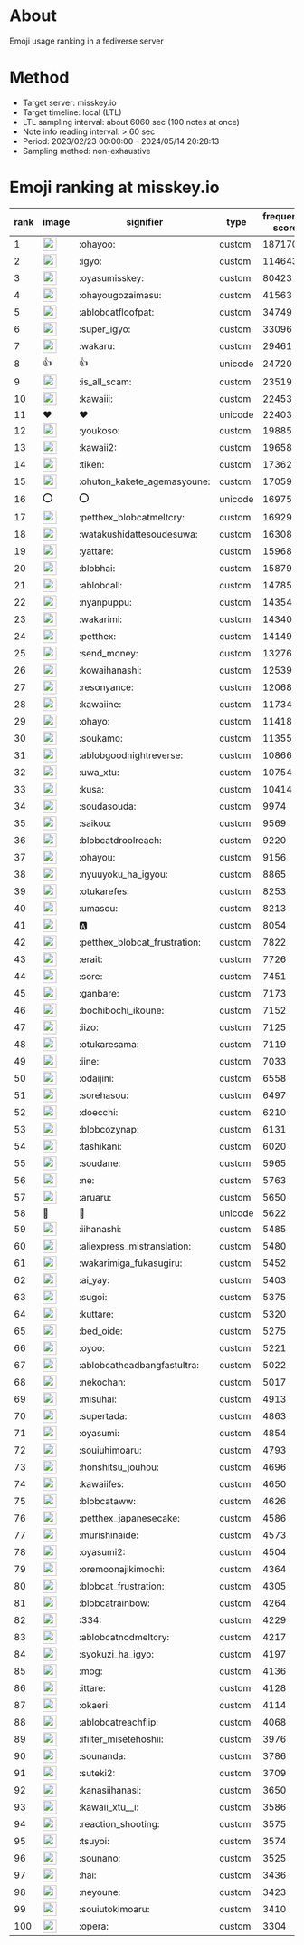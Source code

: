 # About
Emoji usage ranking in a fediverse server

# Method
- Target server: misskey.io
- Target timeline: local (LTL)
- LTL sampling interval: about 6060 sec (100 notes at once)
- Note info reading interval: > 60 sec
- Period: 2023/02/23 00:00:00 - 2024/05/14 20:28:13 
- Sampling method: non-exhaustive

# Emoji ranking at misskey.io

|rank|image|signifier|type|frequency score|
|----|----|----|----|----|
|1|<img height="24" src="https://misskey.io/emoji/ohayoo.webp">|:ohayoo:|custom|187170|
|2|<img height="24" src="https://misskey.io/emoji/igyo.webp">|:igyo:|custom|114643|
|3|<img height="24" src="https://misskey.io/emoji/oyasumisskey.webp">|:oyasumisskey:|custom|80423|
|4|<img height="24" src="https://misskey.io/emoji/ohayougozaimasu.webp">|:ohayougozaimasu:|custom|41563|
|5|<img height="24" src="https://misskey.io/emoji/ablobcatfloofpat.webp">|:ablobcatfloofpat:|custom|34749|
|6|<img height="24" src="https://misskey.io/emoji/super_igyo.webp">|:super_igyo:|custom|33096|
|7|<img height="24" src="https://misskey.io/emoji/wakaru.webp">|:wakaru:|custom|29461|
|8|👍|👍|unicode|24720|
|9|<img height="24" src="https://misskey.io/emoji/is_all_scam.webp">|:is_all_scam:|custom|23519|
|10|<img height="24" src="https://misskey.io/emoji/kawaiii.webp">|:kawaiii:|custom|22453|
|11|❤|❤|unicode|22403|
|12|<img height="24" src="https://misskey.io/emoji/youkoso.webp">|:youkoso:|custom|19885|
|13|<img height="24" src="https://misskey.io/emoji/kawaii2.webp">|:kawaii2:|custom|19658|
|14|<img height="24" src="https://misskey.io/emoji/tiken.webp">|:tiken:|custom|17362|
|15|<img height="24" src="https://misskey.io/emoji/ohuton_kakete_agemasyoune.webp">|:ohuton_kakete_agemasyoune:|custom|17059|
|16|⭕|⭕|unicode|16975|
|17|<img height="24" src="https://misskey.io/emoji/petthex_blobcatmeltcry.webp">|:petthex_blobcatmeltcry:|custom|16929|
|18|<img height="24" src="https://misskey.io/emoji/watakushidattesoudesuwa.webp">|:watakushidattesoudesuwa:|custom|16308|
|19|<img height="24" src="https://misskey.io/emoji/yattare.webp">|:yattare:|custom|15968|
|20|<img height="24" src="https://misskey.io/emoji/blobhai.webp">|:blobhai:|custom|15879|
|21|<img height="24" src="https://misskey.io/emoji/ablobcall.webp">|:ablobcall:|custom|14785|
|22|<img height="24" src="https://misskey.io/emoji/nyanpuppu.webp">|:nyanpuppu:|custom|14354|
|23|<img height="24" src="https://misskey.io/emoji/wakarimi.webp">|:wakarimi:|custom|14340|
|24|<img height="24" src="https://misskey.io/emoji/petthex.webp">|:petthex:|custom|14149|
|25|<img height="24" src="https://misskey.io/emoji/send_money.webp">|:send_money:|custom|13276|
|26|<img height="24" src="https://misskey.io/emoji/kowaihanashi.webp">|:kowaihanashi:|custom|12539|
|27|<img height="24" src="https://misskey.io/emoji/resonyance.webp">|:resonyance:|custom|12068|
|28|<img height="24" src="https://misskey.io/emoji/kawaiine.webp">|:kawaiine:|custom|11734|
|29|<img height="24" src="https://misskey.io/emoji/ohayo.webp">|:ohayo:|custom|11418|
|30|<img height="24" src="https://misskey.io/emoji/soukamo.webp">|:soukamo:|custom|11355|
|31|<img height="24" src="https://misskey.io/emoji/ablobgoodnightreverse.webp">|:ablobgoodnightreverse:|custom|10866|
|32|<img height="24" src="https://misskey.io/emoji/uwa_xtu.webp">|:uwa_xtu:|custom|10754|
|33|<img height="24" src="https://misskey.io/emoji/kusa.webp">|:kusa:|custom|10414|
|34|<img height="24" src="https://misskey.io/emoji/soudasouda.webp">|:soudasouda:|custom|9974|
|35|<img height="24" src="https://misskey.io/emoji/saikou.webp">|:saikou:|custom|9569|
|36|<img height="24" src="https://misskey.io/emoji/blobcatdroolreach.webp">|:blobcatdroolreach:|custom|9220|
|37|<img height="24" src="https://misskey.io/emoji/ohayou.webp">|:ohayou:|custom|9156|
|38|<img height="24" src="https://misskey.io/emoji/nyuuyoku_ha_igyou.webp">|:nyuuyoku_ha_igyou:|custom|8865|
|39|<img height="24" src="https://misskey.io/emoji/otukarefes.webp">|:otukarefes:|custom|8253|
|40|<img height="24" src="https://misskey.io/emoji/umasou.webp">|:umasou:|custom|8213|
|41|<img height="24" src="https://misskey.io/emoji/a.webp">|:a:|custom|8054|
|42|<img height="24" src="https://misskey.io/emoji/petthex_blobcat_frustration.webp">|:petthex_blobcat_frustration:|custom|7822|
|43|<img height="24" src="https://misskey.io/emoji/erait.webp">|:erait:|custom|7726|
|44|<img height="24" src="https://misskey.io/emoji/sore.webp">|:sore:|custom|7451|
|45|<img height="24" src="https://misskey.io/emoji/ganbare.webp">|:ganbare:|custom|7173|
|46|<img height="24" src="https://misskey.io/emoji/bochibochi_ikoune.webp">|:bochibochi_ikoune:|custom|7152|
|47|<img height="24" src="https://misskey.io/emoji/iizo.webp">|:iizo:|custom|7125|
|48|<img height="24" src="https://misskey.io/emoji/otukaresama.webp">|:otukaresama:|custom|7119|
|49|<img height="24" src="https://misskey.io/emoji/iine.webp">|:iine:|custom|7033|
|50|<img height="24" src="https://misskey.io/emoji/odaijini.webp">|:odaijini:|custom|6558|
|51|<img height="24" src="https://misskey.io/emoji/sorehasou.webp">|:sorehasou:|custom|6497|
|52|<img height="24" src="https://misskey.io/emoji/doecchi.webp">|:doecchi:|custom|6210|
|53|<img height="24" src="https://misskey.io/emoji/blobcozynap.webp">|:blobcozynap:|custom|6131|
|54|<img height="24" src="https://misskey.io/emoji/tashikani.webp">|:tashikani:|custom|6020|
|55|<img height="24" src="https://misskey.io/emoji/soudane.webp">|:soudane:|custom|5965|
|56|<img height="24" src="https://misskey.io/emoji/ne.webp">|:ne:|custom|5763|
|57|<img height="24" src="https://misskey.io/emoji/aruaru.webp">|:aruaru:|custom|5650|
|58|🎉|🎉|unicode|5622|
|59|<img height="24" src="https://misskey.io/emoji/iihanashi.webp">|:iihanashi:|custom|5485|
|60|<img height="24" src="https://misskey.io/emoji/aliexpress_mistranslation.webp">|:aliexpress_mistranslation:|custom|5480|
|61|<img height="24" src="https://misskey.io/emoji/wakarimiga_fukasugiru.webp">|:wakarimiga_fukasugiru:|custom|5452|
|62|<img height="24" src="https://misskey.io/emoji/ai_yay.webp">|:ai_yay:|custom|5403|
|63|<img height="24" src="https://misskey.io/emoji/sugoi.webp">|:sugoi:|custom|5375|
|64|<img height="24" src="https://misskey.io/emoji/kuttare.webp">|:kuttare:|custom|5320|
|65|<img height="24" src="https://misskey.io/emoji/bed_oide.webp">|:bed_oide:|custom|5275|
|66|<img height="24" src="https://misskey.io/emoji/oyoo.webp">|:oyoo:|custom|5221|
|67|<img height="24" src="https://misskey.io/emoji/ablobcatheadbangfastultra.webp">|:ablobcatheadbangfastultra:|custom|5022|
|68|<img height="24" src="https://misskey.io/emoji/nekochan.webp">|:nekochan:|custom|5017|
|69|<img height="24" src="https://misskey.io/emoji/misuhai.webp">|:misuhai:|custom|4913|
|70|<img height="24" src="https://misskey.io/emoji/supertada.webp">|:supertada:|custom|4863|
|71|<img height="24" src="https://misskey.io/emoji/oyasumi.webp">|:oyasumi:|custom|4854|
|72|<img height="24" src="https://misskey.io/emoji/souiuhimoaru.webp">|:souiuhimoaru:|custom|4793|
|73|<img height="24" src="https://misskey.io/emoji/honshitsu_jouhou.webp">|:honshitsu_jouhou:|custom|4696|
|74|<img height="24" src="https://misskey.io/emoji/kawaiifes.webp">|:kawaiifes:|custom|4650|
|75|<img height="24" src="https://misskey.io/emoji/blobcataww.webp">|:blobcataww:|custom|4626|
|76|<img height="24" src="https://misskey.io/emoji/petthex_japanesecake.webp">|:petthex_japanesecake:|custom|4586|
|77|<img height="24" src="https://misskey.io/emoji/murishinaide.webp">|:murishinaide:|custom|4573|
|78|<img height="24" src="https://misskey.io/emoji/oyasumi2.webp">|:oyasumi2:|custom|4504|
|79|<img height="24" src="https://misskey.io/emoji/oremoonajikimochi.webp">|:oremoonajikimochi:|custom|4364|
|80|<img height="24" src="https://misskey.io/emoji/blobcat_frustration.webp">|:blobcat_frustration:|custom|4305|
|81|<img height="24" src="https://misskey.io/emoji/blobcatrainbow.webp">|:blobcatrainbow:|custom|4264|
|82|<img height="24" src="https://misskey.io/emoji/334.webp">|:334:|custom|4229|
|83|<img height="24" src="https://misskey.io/emoji/ablobcatnodmeltcry.webp">|:ablobcatnodmeltcry:|custom|4217|
|84|<img height="24" src="https://misskey.io/emoji/syokuzi_ha_igyo.webp">|:syokuzi_ha_igyo:|custom|4197|
|85|<img height="24" src="https://misskey.io/emoji/mog.webp">|:mog:|custom|4136|
|86|<img height="24" src="https://misskey.io/emoji/ittare.webp">|:ittare:|custom|4128|
|87|<img height="24" src="https://misskey.io/emoji/okaeri.webp">|:okaeri:|custom|4114|
|88|<img height="24" src="https://misskey.io/emoji/ablobcatreachflip.webp">|:ablobcatreachflip:|custom|4068|
|89|<img height="24" src="https://misskey.io/emoji/ifilter_misetehoshii.webp">|:ifilter_misetehoshii:|custom|3976|
|90|<img height="24" src="https://misskey.io/emoji/sounanda.webp">|:sounanda:|custom|3786|
|91|<img height="24" src="https://misskey.io/emoji/suteki2.webp">|:suteki2:|custom|3709|
|92|<img height="24" src="https://misskey.io/emoji/kanasiihanasi.webp">|:kanasiihanasi:|custom|3650|
|93|<img height="24" src="https://misskey.io/emoji/kawaii_xtu__i.webp">|:kawaii_xtu__i:|custom|3586|
|94|<img height="24" src="https://misskey.io/emoji/reaction_shooting.webp">|:reaction_shooting:|custom|3575|
|95|<img height="24" src="https://misskey.io/emoji/tsuyoi.webp">|:tsuyoi:|custom|3574|
|96|<img height="24" src="https://misskey.io/emoji/sounano.webp">|:sounano:|custom|3525|
|97|<img height="24" src="https://misskey.io/emoji/hai.webp">|:hai:|custom|3436|
|98|<img height="24" src="https://misskey.io/emoji/neyoune.webp">|:neyoune:|custom|3423|
|99|<img height="24" src="https://misskey.io/emoji/souiutokimoaru.webp">|:souiutokimoaru:|custom|3410|
|100|<img height="24" src="https://misskey.io/emoji/opera.webp">|:opera:|custom|3304|
